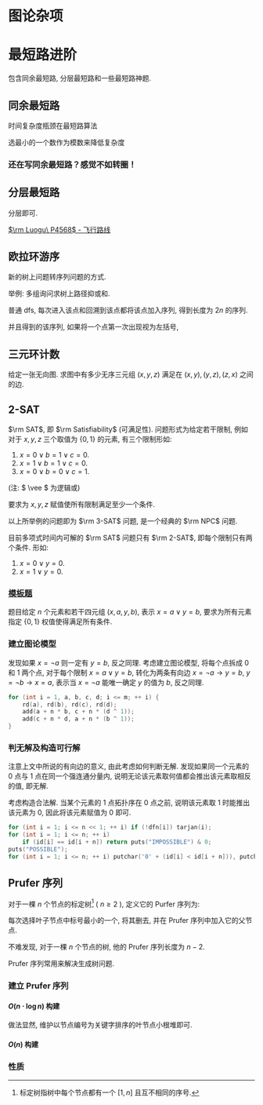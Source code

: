 # 图论杂项

# 最短路进阶

包含同余最短路, 分层最短路和一些最短路神题. 

## 同余最短路

时间复杂度瓶颈在最短路算法

选最小的一个数作为模数来降低复杂度

### 还在写同余最短路？感觉不如转圈！

## 分层最短路

分层即可. 

[$\rm Luogu\ P4568$ - 飞行路线](https://www.luogu.com.cn/problem/P4568)

## 欧拉环游序

新的树上问题转序列问题的方式. 

举例: 多组询问求树上路径抑或和. 

普通 dfs, 每次进入该点和回溯到该点都将该点加入序列, 得到长度为 $2n$ 的序列. 

并且得到的该序列, 如果将一个点第一次出现视为左括号, 

## 三元环计数

给定一张无向图. 求图中有多少无序三元组 $(x, y, z)$ 满足在 $(x, y), (y, z), (z, x)$ 之间的边. 




## 2-SAT

$\rm SAT$, 即 $\rm Satisfiability$ (可满足性). 问题形式为给定若干限制, 例如对于 $x, y, z$ 三个取值为 $\{ 0, 1 \}$ 的元素, 有三个限制形如: 

1. $x = 0 \vee b = 1 \vee c = 0$. 
2. $x = 1 \vee b = 1 \vee c = 0$. 
3. $x = 0 \vee b = 0 \vee c = 1$. 

(注: $ \vee $ 为逻辑或)

要求为 $x, y, z$ 赋值使所有限制满足至少一个条件. 

以上所举例的问题即为 $\rm 3-SAT$ 问题, 是一个经典的 $\rm NPC$ 问题. 

目前多项式时间内可解的 $\rm SAT$ 问题只有 $\rm 2-SAT$, 即每个限制只有两个条件. 形如: 

1. $x = 0 \vee y = 0$. 
2. $x = 1 \vee y = 0$. 

### [模板题](https://www.luogu.com.cn/problem/P4782)

题目给定 $n$ 个元素和若干四元组 $(x, a, y, b)$, 表示 $x = a \vee y = b$, 要求为所有元素指定 $\{ 0, 1 \}$ 权值使得满足所有条件. 

### 建立图论模型

发现如果 $x = \neg a$ 则一定有 $y = b$, 反之同理. 考虑建立图论模型, 将每个点拆成 $0$ 和 $1$ 两个点, 对于每个限制 $x = a \vee y = b$, 转化为两条有向边 $x = \neg a \rightarrow y = b$, $y = \neg b \rightarrow x = a$, 表示当 $x = \neg a$ 能唯一确定 $y$ 的值为 $b$, 反之同理. 

```cpp
for (int i = 1, a, b, c, d; i <= m; ++ i) {
    rd(a), rd(b), rd(c), rd(d);
    add(a + n * b, c + n * (d ^ 1));
    add(c + n * d, a + n * (b ^ 1));
}
```

### 判无解及构造可行解

注意上文中所说的有向边的意义, 由此考虑如何判断无解. 发现如果同一个元素的 $0$ 点与 $1$ 点在同一个强连通分量内, 说明无论该元素取何值都会推出该元素取相反的值, 即无解. 

考虑构造合法解. 当某个元素的 $1$ 点拓扑序在 $0$ 点之前, 说明该元素取 $1$ 时能推出该元素为 $0$, 因此将该元素赋值为 $0$ 即可. 

```cpp
for (int i = 1; i <= n << 1; ++ i) if (!dfn[i]) tarjan(i);
for (int i = 1; i <= n; ++ i)
    if (id[i] == id[i + n]) return puts("IMPOSSIBLE") & 0;
puts("POSSIBLE");
for (int i = 1; i <= n; ++ i) putchar('0' + (id[i] < id[i + n])), putchar(' ');
```

## $\text{Prufer}$ 序列

对于一棵 $n$ 个节点的标定树[^1] ( $n \geqslant 2$ ), 定义它的 $\text{Purfer}$ 序列为: 

每次选择叶子节点中标号最小的一个, 将其删去, 并在 $\text{Prufer}$ 序列中加入它的父节点. 

不难发现, 对于一棵 $n$ 个节点的树, 他的 $\text{Prufer}$ 序列长度为 $n - 2$. 

$\text{Prufer}$ 序列常用来解决生成树问题. 

### 建立 $\text{Prufer}$ 序列

#### $O(n \cdot \log n)$ 构建

做法显然, 维护以节点编号为关键字排序的叶节点小根堆即可. 

#### $O(n)$ 构建



### 性质

[^1]: 标定树指树中每个节点都有一个 $[1, n]$ 且互不相同的序号. 